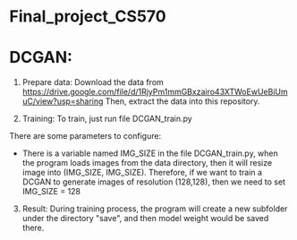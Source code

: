 # Final_project_CS570

# DCGAN: 
1. Prepare data:
Download the data from https://drive.google.com/file/d/1RjyPm1mmGBxzairo43XTWoEwUeBiUmuC/view?usp=sharing
Then, extract the data into this repository. 

2. Training: 
To train, just run file DCGAN_train.py 

There are some parameters to configure:
- There is a variable named IMG_SIZE in the file DCGAN_train.py, when the program loads images from the data directory, then it will resize image into (IMG_SIZE, IMG_SIZE). Therefore, if we want to train a DCGAN to generate images of resolution (128,128), then we need to set IMG_SIZE = 128

3. Result:
During training process, the program will create a new subfolder under the directory "save", and then model weight would be saved there. 

